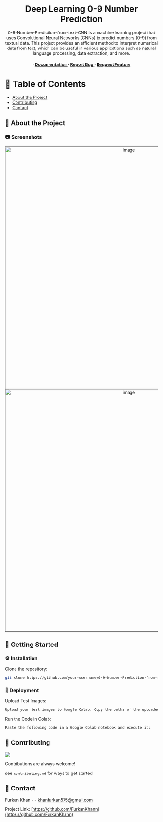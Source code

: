 <div align='center'>

<h1>Deep Learning 0-9 Number Prediction</h1>
<p>0-9-Number-Prediction-from-text-CNN is a machine learning project that uses Convolutional Neural Networks (CNNs) to predict numbers (0-9) from textual data. This project provides an efficient method to interpret numerical data from text, which can be useful in various applications such as natural language processing, data extraction, and more.</p>

<h4> <span> · </span> <a href="https://github.com/FurkanKhann/0-9-Number-Prediction-from-text-CNN/blob/master/README.md"> Documentation </a> <span> · </span> <a href="https://github.com/FurkanKhann/0-9-Number-Prediction-from-text-CNN/issues"> Report Bug </a> <span> · </span> <a href="https://github.com/FurkanKhann/0-9-Number-Prediction-from-text-CNN/issues"> Request Feature </a> </h4>


</div>

# :notebook_with_decorative_cover: Table of Contents

- [About the Project](#star2-about-the-project)
- [Contributing](#wave-contributing)
- [Contact](#handshake-contact)


## :star2: About the Project

### :camera: Screenshots
<div align="center"> <a href=""><img src="https://i.postimg.cc/HsYPz3Wp/Screenshot-19.png" alt='image' width='800'/></a> </div>
<div align="center"> <a href=""><img src="https://i.postimg.cc/44m5B3jS/Screenshot-20.png" alt='image' width='800'/></a> </div>



## :toolbox: Getting Started

### :gear: Installation

Clone the repository:
```bash
git clone https://github.com/your-username/0-9-Number-Prediction-from-text-CNN.git cd 0-9-Number-Prediction-from-text-CNN
```


### :triangular_flag_on_post: Deployment

Upload Test Images:
```bash
Upload your test images to Google Colab. Copy the paths of the uploaded images and paste them into the list named testimg.
```
Run the Code in Colab:
```bash
Paste the following code in a Google Colab notebook and execute it:
```


## :wave: Contributing

<a href="https://github.com/FurkanKhann/graphs/contributors"> <img src="https://contrib.rocks/image?repo=Louis3797/awesome-readme-template" /> </a>

Contributions are always welcome!

see `contributing.md` for ways to get started

## :handshake: Contact

Furkan Khan - - khanfurkan575@gmail.com

Project Link: [https://github.com/FurkanKhann](https://github.com/FurkanKhann)

